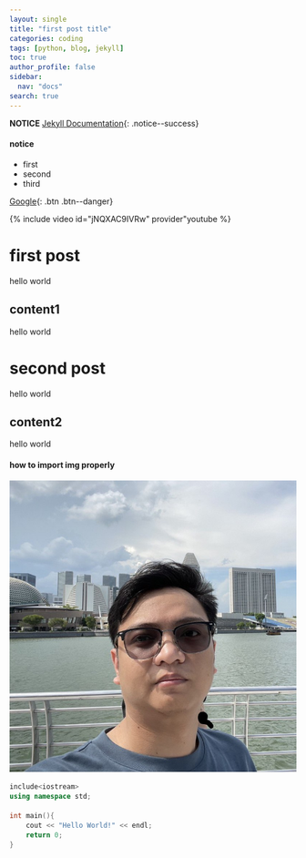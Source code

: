```yaml
---
layout: single
title: "first post title"
categories: coding
tags: [python, blog, jekyll]
toc: true
author_profile: false
sidebar:
  nav: "docs"
search: true
---
```


**NOTICE** [Jekyll Documentation](https://mmistakes.github.io/minimal-mistakes/docs/quick-start-guide/){: .notice--success}

<div class="notice--info">
<h4>notice</h4>
<ul>
    <li>first</li>
    <li>second</li>
    <li>third</li>
</ul>
</div>

[Google](#https://google.com){: .btn .btn--danger}

{% include video id="jNQXAC9IVRw" provider"youtube %}

# first post

hello world

## content1

hello world

# second post

hello world

## content2

hello world

#### how to import img properly

![test](/assets/images/bio-photo.jpg)

```c++
include<iostream>
using namespace std;

int main(){
    cout << "Hello World!" << endl;
    return 0;
}
```
